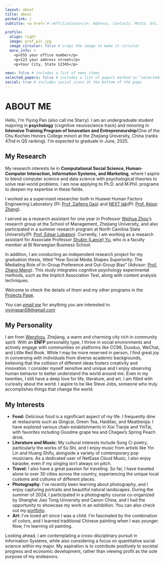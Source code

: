 ```yaml
---
layout: about
title: about
permalink: /
subtitle: <a href='#'>Affiliations</a>. Address. Contacts. Motto. Etc.

profile:
  align: right
  image: prof_pic.jpg
  image_circular: false # crops the image to make it circular
  more_info: >
    <p>555 your office number</p>
    <p>123 your address street</p>
    <p>Your City, State 12345</p>

news: false # includes a list of news items
selected_papers: false # includes a list of papers marked as "selected={true}"
social: true # includes social icons at the bottom of the page
---
```


# ABOUT ME

Hello, I'm Yiying Pan (also call me Starry). I am an undergraduate student majoring in **psychology** (cognitive neuroscience track) and minoring in  **Intensive Training Program of Innovation and Entrepreneurship**(One of the Chu Kochen Honors College minor) at the Zhejiang University, China (ranks 47nd in QS ranking). I'm expected to graduate in June, 2025.

## My Research

My research interests lie in **Computational Social Science, Human-Computer Interaction, Information Systems, and Marketing**, where I aspire to blend computer science and data science with psychological theories to solve real-world problems. I am now applying to Ph.D. and M.Phil. programs to deepen my expertise in these fields.

I worked as a supervised researcher both in Huawei Human Factors Engineering Laboratory (PI: [Prof. Zaifeng Gao](https://person.zju.edu.cn/en/zaifengg)) and [NEXT lab](https://www.bing.com/search?q=zhangkejun%20NEXT%20lab&qs=n&form=QBRE&sp=-1&lq=0&pq=zhangkejun%20next%20lab&sc=7-19&sk=&cvid=41A7060B09564297B06BF0BBE29553B7&ghsh=0&ghacc=0&ghpl=)(PI: [Prof. Kejun Zhang](https://person.zju.edu.cn/zhangkejun)). 

I served as a research assistant for one year in Professor [Weihua Zhou](https://person.zju.edu.cn/en/whzhou)’s research group at the School of Management, Zhejiang University, and also participated in a summer research program at North Carolina State University(PI: [Prof. Edgar Lobaton](https://ece.ncsu.edu/people/ejlobato/)). Currently, I am working as a research assistant for Associate Professor [Shubin (Lance) Yu](https://www.shubinyu.com/home), who is a faculty member at BI Norwegian Business School. 

In addition, I am conducting an independent research project for my graduation thesis, titled “How Social Media Shapes Superiority: The Mediating Role of In-Group Preference and Out-Group Bias” (Advisor: [Prof.  Zhang Meng](https://person.zju.edu.cn/en/mz)). This study integrates cognitive psychology experimental methods, such as the Implicit Association Test, along with content analysis techniques.

Welcome to check the details of them and my other programs in the [Projects Page](https://kilig1210.github.io/Projects/).

You can *[email me](mailto:yiyingpan59@gmail.com)* for anything you are interested in: [yiyingpan59@gmail.com](mailto:yiyingpan59@gmail.com)

## My Personality

I am from [Wenzhou](https://zh.wikipedia.org/wiki/%E6%B8%A9%E5%B7%9E%E5%B8%82), Zhejiang, a warm and charming city rich in community spirit. With an **ENFP** personality type, I thrive in social environments and actively engage with communities on platforms like CC98, Duoduo, WeChat, and Little Red Book. While I may be more reserved in person, I find great joy in conversing with individuals from diverse academic backgrounds, believing that the collision of different ideas fosters creativity and innovation. I consider myself sensitive and unique and I enjoy observing human behavior to better understand the world around me. Even in my twenties, I still have a deep love for life, literature, and art. I am filled with curiosity about the world. I aspire to be like Steve Jobs, someone who truly accomplishes things that change the world.

## My Interests

- **Food:** Delicious food is a significant aspect of my life. I frequently dine at restaurants such as Qingcai, Green Tea, Haidilao, and Meatbenjia. I have explored various chain establishments in Xixi Tianjie and YinTai, with favorites including Goodme grape tea and Chagee’s Spring Peach drink. 
- **Literature and Music:** My cultural interests include Song Ci poetry, particularly the works of Su Shi, and I enjoy music from artists like Yin Lin and Huang Shifu, alongside a variety of contemporary pop musicians. As a dedicated user of NetEase Cloud Music, I also enjoy karaoke, even if my singing isn’t always on pitch.
- **Travel:** I also have a great passion for traveling. So far, I have traveled alone to over 30 cities across the country, experiencing the unique local customs and cultures of different places.
- **Photography**: I've recently been learning about photography, and I enjoy capturing portraits and beautiful natural landscapes. During the summer of 2024, I participated in a photography course co-organized by Shanghai Jiao Tong University and Canon China, and I had the opportunity to showcase my work in an exhibition. You can also check out my [portfolio](https://drive.google.com/file/d/1LS80MukI5_iutNYooSV-2bqP8B43I-OF/view?usp=sharing).
- **Art**: I've loved art since I was a child. I'm fascinated by the combination of colors, and I learned traditional Chinese painting when I was younger. Now, I'm learning oil painting.

Looking ahead, I am contemplating a cross-disciplinary pursuit in Information Systems, while also considering a focus on quantitative social science within my major. My aspiration is to contribute positively to societal progress and economic development, rather than viewing profit as the sole purpose of my endeavors.